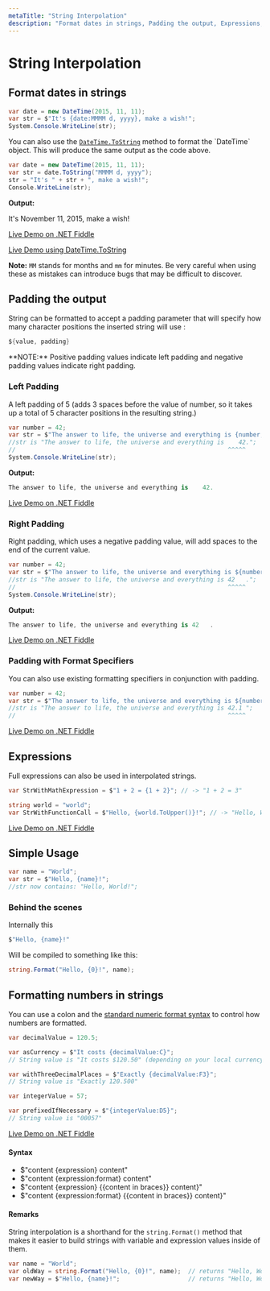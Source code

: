 ```yaml
---
metaTitle: "String Interpolation"
description: "Format dates in strings, Padding the output, Expressions, Simple Usage, Formatting numbers in strings"
---
```


# String Interpolation



## Format dates in strings


```cs
var date = new DateTime(2015, 11, 11);
var str = $"It's {date:MMMM d, yyyy}, make a wish!";
System.Console.WriteLine(str);

```

You can also use the [`DateTime.ToString`](https://msdn.microsoft.com/en-us/library/zdtaw1bw(v=vs.110).aspx) method to format the `DateTime` object. This will produce the same output as the code above.

```cs
var date = new DateTime(2015, 11, 11);
var str = date.ToString("MMMM d, yyyy");
str = "It's " + str + ", make a wish!";
Console.WriteLine(str);

```

**Output:**

> 
It's November 11, 2015, make a wish!


[Live Demo on .NET Fiddle](https://dotnetfiddle.net/DpRwV5)

[Live Demo using DateTime.ToString](https://dotnetfiddle.net/YnV9J0)

> 
**Note:** `MM` stands for months and `mm` for minutes. Be very careful when using these as mistakes can introduce bugs that may be difficult to discover.




## Padding the output


String can be formatted to accept a padding parameter that will specify how many character positions the inserted string will use :

```cs
${value, padding}

```

> 
<p>**NOTE:** Positive padding values indicate left padding and negative
padding values indicate right padding.</p>


### **Left Padding**

A left padding of 5 (adds 3 spaces before the value of number, so it takes up a total of 5 character positions in the resulting string.)

```cs
var number = 42;
var str = $"The answer to life, the universe and everything is {number, 5}.";
//str is "The answer to life, the universe and everything is    42.";
//                                                           ^^^^^
System.Console.WriteLine(str);

```

**Output:**

```cs
The answer to life, the universe and everything is    42.

```

[Live Demo on .NET Fiddle](https://dotnetfiddle.net/PpZXmk)

### **Right Padding**

Right padding, which uses a negative padding value, will add spaces to the end of the current value.

```cs
var number = 42;
var str = $"The answer to life, the universe and everything is ${number, -5}.";
//str is "The answer to life, the universe and everything is 42   .";
//                                                           ^^^^^
System.Console.WriteLine(str);

```

**Output:**

```cs
The answer to life, the universe and everything is 42   .

```

[Live Demo on .NET Fiddle](https://dotnetfiddle.net/QtKjGF)

### **Padding with Format Specifiers**

You can also use existing formatting specifiers in conjunction with padding.

```cs
var number = 42;
var str = $"The answer to life, the universe and everything is ${number, 5:f1}";
//str is "The answer to life, the universe and everything is 42.1 ";
//                                                           ^^^^^

```

[Live Demo on .NET Fiddle](https://dotnetfiddle.net/34ZxP0)



## Expressions


Full expressions can also be used in interpolated strings.

```cs
var StrWithMathExpression = $"1 + 2 = {1 + 2}"; // -> "1 + 2 = 3"

string world = "world";
var StrWithFunctionCall = $"Hello, {world.ToUpper()}!"; // -> "Hello, WORLD!"

```

[Live Demo on .NET Fiddle](https://dotnetfiddle.net/u9lzeg)



## Simple Usage


```cs
var name = "World";
var str = $"Hello, {name}!";
//str now contains: "Hello, World!";

```

### Behind the scenes

Internally this

```cs
$"Hello, {name}!" 

```

Will be compiled to something like this:

```cs
string.Format("Hello, {0}!", name);

```



## Formatting numbers in strings


You can use a colon and the [standard numeric format syntax](https://msdn.microsoft.com/en-us/library/dwhawy9k.aspx) to control how numbers are formatted.

```cs
var decimalValue = 120.5;

var asCurrency = $"It costs {decimalValue:C}";
// String value is "It costs $120.50" (depending on your local currency settings)

var withThreeDecimalPlaces = $"Exactly {decimalValue:F3}";
// String value is "Exactly 120.500"

var integerValue = 57;

var prefixedIfNecessary = $"{integerValue:D5}";
// String value is "00057"

```

[Live Demo on .NET Fiddle](https://dotnetfiddle.net/z2XbG7)



#### Syntax


- $"content {expression} content"
- $"content {expression:format} content"
- $"content {expression} {{content in braces}} content}"
- $"content {expression:format} {{content in braces}} content}"



#### Remarks


String interpolation is a shorthand for the `string.Format()` method that makes it easier to build strings with variable and expression values inside of them.

```cs
var name = "World";
var oldWay = string.Format("Hello, {0}!", name);  // returns "Hello, World"
var newWay = $"Hello, {name}!";                   // returns "Hello, World"

```

